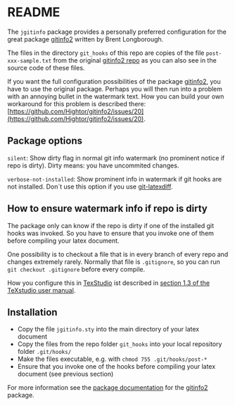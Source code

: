 # README

The `jgitinfo` package provides a personally preferred configuration for the great package [gitinfo2](https://ctan.org/pkg/gitinfo2) written by Brent Longborough.

The files in the directory `git_hooks` of this repo are copies of the file `post-xxx-sample.txt` from the original [gitinfo2 repo](https://github.com/Hightor/gitinfo2) as you can also see in the source code of these files.

If you want the full configuration possibilities of the package [gitinfo2](https://ctan.org/pkg/gitinfo2), you have to use the original package.
Perhaps you will then run into a problem with an annoying bullet in the watermark text.
How you can build your own workaround for this problem is described there: [https://github.com/Hightor/gitinfo2/issues/20](https://github.com/Hightor/gitinfo2/issues/20).

## Package options

`silent`:
Show dirty flag in normal git info watermark (no prominent notice if repo is dirty). Dirty means: you have uncommited changes.

`verbose-not-installed`:
Show prominent info in watermark if git hooks are not installed. Don´t use this option if you use [git-latexdiff](https://gitlab.com/git-latexdiff/git-latexdiff).

## How to ensure watermark info if repo is dirty
The package only can know if the repo is dirty if one of the installed git hooks was invoked. So you have to ensure that you invoke one of them before compiling your latex document.

One possibility is to checkout a file that is in every branch of every repo and changes extremely rarely. Normally that file is `.gitignore`, so you can run `git checkout .gitignore` before every compile.

How you configure this in [TexStudio](https://www.texstudio.org) ist described in [section 1.3 of the TeXstudio user manual](http://texstudio.sourceforge.net/manual/current/usermanual_en.html#SECTION02a).

## Installation

* Copy the file `jgitinfo.sty` into the main directory of your latex document
* Copy the files from the repo folder `git_hooks` into your local repository folder `.git/hooks/`
* Make the files executable, e.g. with `chmod 755 .git/hooks/post-*`
* Ensure that you invoke one of the hooks before compiling your latex document (see previous section)

For more information see the [package documentation](http://mirrors.ctan.org/macros/latex/contrib/gitinfo2/gitinfo2.pdf) for the [gitinfo2](https://ctan.org/pkg/gitinfo2) package.
